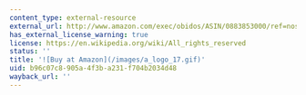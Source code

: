 ```yaml
---
content_type: external-resource
external_url: http://www.amazon.com/exec/obidos/ASIN/0883853000/ref=nosim/mitopencourse-20
has_external_license_warning: true
license: https://en.wikipedia.org/wiki/All_rights_reserved
status: ''
title: '![Buy at Amazon](/images/a_logo_17.gif)'
uid: b96c07c8-905a-4f3b-a231-f704b2034d48
wayback_url: ''
---
```

